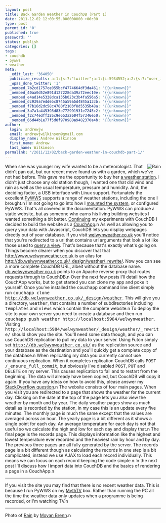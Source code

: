 ```yaml
---
layout: post
title: Back Garden Weather in CouchDB (Part 1)
date: 2011-12-02 12:00:55.000000000 +00:00
type: post
parent_id: '0'
published: true
password: ''
status: publish
categories: []
tags:
- couchdb
- pywws
- weather
meta:
  _edit_last: '364050'
  publicize_results: a:1:{s:7:"twitter";a:1:{i:5934552;a:2:{s:7:"user_id";s:10:"andrew_j_w";s:7:"post_id";s:18:"142574228733038593";}}}
  _wpas_done_twitter: '1'
  _oembed_7b2cd1757ce055bcf4774664df3da461: "{{unknown}}"
  _oembed_40aa0d52e891d127228da39a72eec10e: "{{unknown}}"
  _oembed_e4ad14e5328dca135b023c3b4fa556a5: "{{unknown}}"
  _oembed_dc939a7eddebc8745a59a5d4845a133b: "{{unknown}}"
  _oembed_f7b16d2dc58c4780f2103f8d5535b48a: "{{unknown}}"
  _oembed_3a7a1a445398d83e772991931e7245c2: "{{unknown}}"
  _oembed_f2c74edff326c9e653a2604f57346e50: "{{unknown}}"
  _oembed_66d44b1e77f5d8f970988a9482370a4b: "{{unknown}}"
author:
  login: andrewjw
  email: andrewjwilkinson@gmail.com
  display_name: Andrew Wilkinson
  first_name: Andrew
  last_name: Wilkinson
permalink: "/2011/12/02/back-garden-weather-in-couchdb-part-1/"
---
```

<a href="http://www.flickr.com/photos/aigle_dore/4650548165/"><img style="float:right;border:0;" src="{{ site.baseurl }}/assets/4650548165_b3bb04b3ee_m.jpg" alt="Rain" /></a>When she was younger my wife wanted to be a meteorologist. That didn't pan out, but our recent move found us with a garden, which we've not had before. This gave me the opportunity to buy her <a href="http://smartweather.co.uk/product.php?productid=16144&amp;cat=249&amp;page=1">a weather station</a>. I didn't just choose any old station though, I wanted one that did wind and rain as well as the usual temperature, pressure and humidity. And, the deciding factor, a USB interface with Linux support. Fortunately the excellent <a href="http://code.google.com/p/pywws/">PyWWS</a> supports a range of weather stations, including the one I brought.n
I'm not going to go into how I <a href="http://www.flickr.com/photos/andrew_j_w/6246463884/">mounted the system</a>, or configured PyWWS. That's all covered in the documentation. PyWWS can produce a static website, but as someone who earns his living building websites I wanted something a bit better. <a href="http://wp.me/pkxET-6z">Continuing</a> my experiments with CouchDB I decided to build the website as a <a href="http://couchapp.org/">CouchApp</a>.n
As well as allowing you to query your data with Javascript, CouchDB lets you display webpages directly out of your database. If you visit <a href="http://www.welwynweather.co.uk">welwynweather.co.uk</a> you'll notice that you're redirected to a url that contains url arguments that look a lot like those used to <a href="http://wiki.apache.org/couchdb/HTTP_view_API#Access.2BAC8-Query">query a view</a>. That's because that's exactly what's going on. Things become clearer when you discover that that <a href="http://www.welwynweather.co.uk">http://www.welwynweather.co.uk</a> is an alias for <a href="http://db.welwynweather.co.uk/_design/weather/_rewrite/">http://db.welwynweather.co.uk/_design/weather/_rewrite/</a>. Now you can see a more complete CouchDB URL, albeit without the database name. <a href="http://db.welwynweather.co.uk/">db.welwynweather.co.uk</a> points to an Apache reverse proxy that routes requests through to CouchDB.n
Over the next few posts I'll detail how the CouchApp works, but to get started you can clone my app and poke it yourself. Once you've installed the <tt>couchapp</tt> command line client simply run <tt>couchapp clone http://db.welwynweather.co.uk/_design/weather</tt>. This will give you a directory, <tt>weather</tt>, that contains a number of subdirectories including <tt>templates</tt> and <tt>views</tt> which contain the complete website.n
To deploy the site to your own server you need to create a database and then run <tt>couchapp push weather http://localhost:5984/welwynweather</tt>. Visiting <tt>http://localhost:5984/welwynweather/_design/weather/_rewrite/</tt> should show you the site. You'll need some data though, and you can use CouchDB replication to pull my data to your server. Using Futon simply set <tt>http://db.welwynweather.co.uk/</tt> as the replication source and your database as the destination and you'll quickly get a complete copy of the database.n
When replicating my data you currently cannot use continuous replication. When it completes replication CouchDB calls <tt>POST /_ensure_full_commit</tt>, but obviously I've disabled <tt>POST</tt>, <tt>PUT</tt> and <tt>DELETE</tt> on my server. This causes replication to fail and to restart from the beginning. The data will already have been copied, but CouchDB will copy it again. If you have any ideas on how to avoid this, please answer my <a href="http://stackoverflow.com/q/8309521/2990">StackOverflow question</a>.n
The website consists of four main pages. When you visit you are redirected to a page that shows the weather for the current day. Clicking on the date at the top of the page lets you also view the weather by month and by year. The daily weather pages show as much detail as is recorded by the station, in my case this is an update every five minutes. The monthly page is much the same except that the values are averaged across an hour. The yearly page is a bit different as it shows a single point for each day. An average temperature for each day is not that useful so we calculate the high and low for each day and display that.n
The final page is the records page. This displays information like the highest and lowest temperature ever recorded and the heaviest rain by hour and by day. The previous three pages are all fully generated by the server. The records page is a bit different though as calculating the records in one step is a bit complicated, instead we use AJAX to load each record individually. This means we can focus on each record keeping the code simple.n
In the next post I'll discuss how I import data into CouchDB and the basics of rendering a page in a CouchApp.n
<hr />
If you visit the site you may find that there is no recent weather data. This is because I run PyWWS on my <a href="http://www.mythtv.org">MythTV</a> box. Rather than running the PC all the time the weather data only updates when a programme is being recorded, or I'm watching TV.n
<hr />
Photo of <a href="http://www.flickr.com/photos/aigle_dore/4650548165/">Rain</a> by <a href="http://www.flickr.com/photos/aigle_dore/">Moyan Brenn</a>.n
